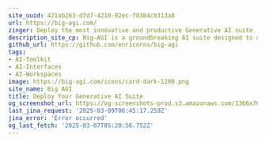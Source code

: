 ```yaml
---
site_uuid: 421ab263-d7d7-4210-92ec-f0384cb313a8
url: https://big-agi.com/
zinger: Deploy the most innovative and productive Generative AI suite.
description_site_cp: Big-AGI is a groundbreaking AI suite designed to democratize access to advanced artificial intelligence for everyone. From professionals and developers to AI enthusiasts, Big-AGI provides a comprehensive, productivity-focused platform that combines state-of-the-art models with high-performance tools and complete data control.
github_url: https://github.com/enricoros/big-agi
tags:
- AI-Toolkit
- AI-Interfaces
- AI-Workspaces
image: https://big-agi.com/icons/card-dark-1200.png
site_name: Big AGI
title: Deploy Your Generative AI Suite
og_screenshot_url: https://og-screenshots-prod.s3.amazonaws.com/1366x768/80/false/3f0ef748c3e0fd26bce9f4d1a8522adee2f7d40e351617ebcf0d138bc1cfeb35.jpeg
last_jina_request: '2025-03-09T06:45:17.259Z'
jina_error: 'Error occurred'
og_last_fetch: '2025-03-07T05:20:56.752Z'
---
```



